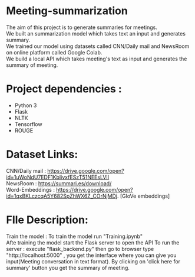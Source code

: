 # Meeting-summarization

The aim of this project is to generate summaries for meetings.  
We built an summarization model which takes text an input and generates summary.  
We trained our model using datasets called CNN/Daily mail and NewsRoom on online platform called Google Colab.  
We build a local API which takes meeting's text as input and generates the summary of meeting.

# Project dependencies :
* Python 3
* Flask
* NLTK
* Tensorflow
* ROUGE

# Dataset Links:
CNN/Daily mail   : https://drive.google.com/open?id=1uWoNdU7EDF1KbIivxfESzT51NEEsLVII  
NewsRoom 	     : https://summari.es/download/  
Word-Embeddings  : https://drive.google.com/open?id=1qxBKLczcqA5Y682SpZhWX6Z_COrNjMDj. [GloVe embeddings]

# FIle Description:   
Train the model : To train the model run "Training.ipynb"  
Afte training the model start the Flask server to open the API  To run the server : execute "flask_backend.py" then go to browser type "http://localhost:5000" , you get the interface where you can give you input(Meeting conversation in text format). By clicking on 'click here for summary' button you get the summary of meeting.
